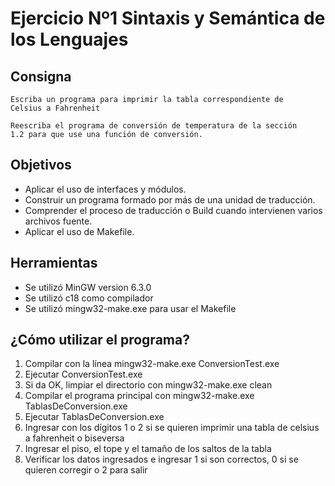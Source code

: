 # Ejercicio Nº1 Sintaxis y Semántica de los Lenguajes

## Consigna

    Escriba un programa para imprimir la tabla correspondiente de
    Celsius a Fahrenheit

    Reescriba el programa de conversión de temperatura de la sección
    1.2 para que use una función de conversión.

## Objetivos

- Aplicar el uso de interfaces y módulos.
- Construir un programa formado por más de una unidad de traducción.
- Comprender el proceso de traducción o Build cuando intervienen varios archivos fuente.
- Aplicar el uso de Makefile.

## Herramientas

- Se utilizó MinGW version 6.3.0
- Se utilizó c18 como compilador
- Se utilizó mingw32-make.exe para usar el Makefile

## ¿Cómo utilizar el programa?

1. Compilar con la línea mingw32-make.exe ConversionTest.exe
2. Ejecutar ConversionTest.exe
3. Si da OK, limpiar el directorio con mingw32-make.exe clean
4. Compilar el programa principal con mingw32-make.exe TablasDeConversion.exe
5. Ejecutar TablasDeConversion.exe
6. Ingresar con los dígitos 1 o 2 si se quieren imprimir una tabla de celsius a fahrenheit o biseversa
7. Ingresar el piso, el tope y el tamaño de los saltos de la tabla
8. Verificar los datos ingresados e ingresar 1 si son correctos, 0 si se quieren corregir o 2 para salir

